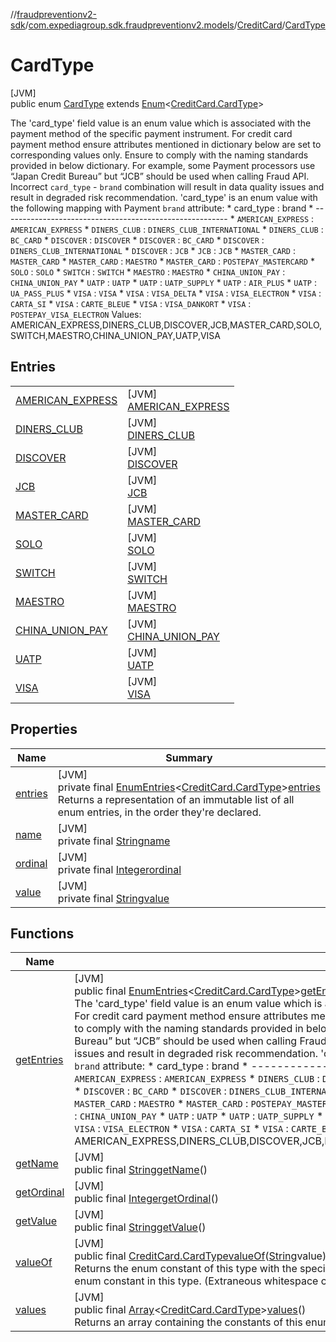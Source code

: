 //[fraudpreventionv2-sdk](../../../../index.md)/[com.expediagroup.sdk.fraudpreventionv2.models](../../index.md)/[CreditCard](../index.md)/[CardType](index.md)

# CardType

[JVM]\
public enum [CardType](index.md) extends [Enum](https://docs.oracle.com/javase/8/docs/api/java/lang/Enum.html)&lt;[CreditCard.CardType](index.md)&gt;

The 'card_type' field value is an enum value which is associated with the payment method of the specific payment instrument. For credit card payment method ensure attributes mentioned in dictionary below are set to corresponding values only. Ensure to comply with the naming standards provided in below dictionary. For example, some Payment processors use “Japan Credit Bureau” but “JCB” should be used when calling Fraud API. Incorrect `card_type` - `brand` combination will result in data quality issues and result in degraded risk recommendation. 'card_type' is an enum value with the following mapping with Payment `brand` attribute: *       card_type            :          brand * -------------------------------------------------------- * `AMERICAN_EXPRESS`         : `AMERICAN_EXPRESS` * `DINERS_CLUB`              : `DINERS_CLUB_INTERNATIONAL` * `DINERS_CLUB`              : `BC_CARD` * `DISCOVER`                 : `DISCOVER` * `DISCOVER`                 : `BC_CARD` * `DISCOVER`                 : `DINERS_CLUB_INTERNATIONAL` * `DISCOVER`                 : `JCB` * `JCB`                      : `JCB` * `MASTER_CARD`              : `MASTER_CARD` * `MASTER_CARD`              : `MAESTRO` * `MASTER_CARD`              : `POSTEPAY_MASTERCARD` * `SOLO`                     : `SOLO` * `SWITCH`                   : `SWITCH` * `MAESTRO`                  : `MAESTRO` * `CHINA_UNION_PAY`          : `CHINA_UNION_PAY` * `UATP`                     : `UATP` * `UATP`                     : `UATP_SUPPLY` * `UATP`                     : `AIR_PLUS` * `UATP`                     : `UA_PASS_PLUS` * `VISA`                     : `VISA` * `VISA`                     : `VISA_DELTA` * `VISA`                     : `VISA_ELECTRON` * `VISA`                     : `CARTA_SI` * `VISA`                     : `CARTE_BLEUE` * `VISA`                     : `VISA_DANKORT` * `VISA`                     : `POSTEPAY_VISA_ELECTRON` Values: AMERICAN_EXPRESS,DINERS_CLUB,DISCOVER,JCB,MASTER_CARD,SOLO,SWITCH,MAESTRO,CHINA_UNION_PAY,UATP,VISA

## Entries

| | |
|---|---|
| [AMERICAN_EXPRESS](-a-m-e-r-i-c-a-n_-e-x-p-r-e-s-s/index.md) | [JVM]<br>[AMERICAN_EXPRESS](-a-m-e-r-i-c-a-n_-e-x-p-r-e-s-s/index.md) |
| [DINERS_CLUB](-d-i-n-e-r-s_-c-l-u-b/index.md) | [JVM]<br>[DINERS_CLUB](-d-i-n-e-r-s_-c-l-u-b/index.md) |
| [DISCOVER](-d-i-s-c-o-v-e-r/index.md) | [JVM]<br>[DISCOVER](-d-i-s-c-o-v-e-r/index.md) |
| [JCB](-j-c-b/index.md) | [JVM]<br>[JCB](-j-c-b/index.md) |
| [MASTER_CARD](-m-a-s-t-e-r_-c-a-r-d/index.md) | [JVM]<br>[MASTER_CARD](-m-a-s-t-e-r_-c-a-r-d/index.md) |
| [SOLO](-s-o-l-o/index.md) | [JVM]<br>[SOLO](-s-o-l-o/index.md) |
| [SWITCH](-s-w-i-t-c-h/index.md) | [JVM]<br>[SWITCH](-s-w-i-t-c-h/index.md) |
| [MAESTRO](-m-a-e-s-t-r-o/index.md) | [JVM]<br>[MAESTRO](-m-a-e-s-t-r-o/index.md) |
| [CHINA_UNION_PAY](-c-h-i-n-a_-u-n-i-o-n_-p-a-y/index.md) | [JVM]<br>[CHINA_UNION_PAY](-c-h-i-n-a_-u-n-i-o-n_-p-a-y/index.md) |
| [UATP](-u-a-t-p/index.md) | [JVM]<br>[UATP](-u-a-t-p/index.md) |
| [VISA](-v-i-s-a/index.md) | [JVM]<br>[VISA](-v-i-s-a/index.md) |

## Properties

| Name | Summary |
|---|---|
| [entries](index.md#1519607658%2FProperties%2F-173342751) | [JVM]<br>private final [EnumEntries](https://kotlinlang.org/api/latest/jvm/stdlib/kotlin.enums/-enum-entries/index.html)&lt;[CreditCard.CardType](index.md)&gt;[entries](index.md#1519607658%2FProperties%2F-173342751)<br>Returns a representation of an immutable list of all enum entries, in the order they're declared. |
| [name](../../-verification-type/_3_-d-s/index.md#-372974862%2FProperties%2F-173342751) | [JVM]<br>private final [String](https://docs.oracle.com/javase/8/docs/api/java/lang/String.html)[name](../../-verification-type/_3_-d-s/index.md#-372974862%2FProperties%2F-173342751) |
| [ordinal](../../-verification-type/_3_-d-s/index.md#-739389684%2FProperties%2F-173342751) | [JVM]<br>private final [Integer](https://docs.oracle.com/javase/8/docs/api/java/lang/Integer.html)[ordinal](../../-verification-type/_3_-d-s/index.md#-739389684%2FProperties%2F-173342751) |
| [value](-v-i-s-a/index.md#73747689%2FProperties%2F-173342751) | [JVM]<br>private final [String](https://docs.oracle.com/javase/8/docs/api/java/lang/String.html)[value](-v-i-s-a/index.md#73747689%2FProperties%2F-173342751) |

## Functions

| Name | Summary |
|---|---|
| [getEntries](get-entries.md) | [JVM]<br>public final [EnumEntries](https://kotlinlang.org/api/latest/jvm/stdlib/kotlin.enums/-enum-entries/index.html)&lt;[CreditCard.CardType](index.md)&gt;[getEntries](get-entries.md)()<br>The 'card_type' field value is an enum value which is associated with the payment method of the specific payment instrument. For credit card payment method ensure attributes mentioned in dictionary below are set to corresponding values only. Ensure to comply with the naming standards provided in below dictionary. For example, some Payment processors use “Japan Credit Bureau” but “JCB” should be used when calling Fraud API. Incorrect `card_type` - `brand` combination will result in data quality issues and result in degraded risk recommendation. 'card_type' is an enum value with the following mapping with Payment `brand` attribute: *       card_type            :          brand * -------------------------------------------------------- * `AMERICAN_EXPRESS`         : `AMERICAN_EXPRESS` * `DINERS_CLUB`              : `DINERS_CLUB_INTERNATIONAL` * `DINERS_CLUB`              : `BC_CARD` * `DISCOVER`                 : `DISCOVER` * `DISCOVER`                 : `BC_CARD` * `DISCOVER`                 : `DINERS_CLUB_INTERNATIONAL` * `DISCOVER`                 : `JCB` * `JCB`                      : `JCB` * `MASTER_CARD`              : `MASTER_CARD` * `MASTER_CARD`              : `MAESTRO` * `MASTER_CARD`              : `POSTEPAY_MASTERCARD` * `SOLO`                     : `SOLO` * `SWITCH`                   : `SWITCH` * `MAESTRO`                  : `MAESTRO` * `CHINA_UNION_PAY`          : `CHINA_UNION_PAY` * `UATP`                     : `UATP` * `UATP`                     : `UATP_SUPPLY` * `UATP`                     : `AIR_PLUS` * `UATP`                     : `UA_PASS_PLUS` * `VISA`                     : `VISA` * `VISA`                     : `VISA_DELTA` * `VISA`                     : `VISA_ELECTRON` * `VISA`                     : `CARTA_SI` * `VISA`                     : `CARTE_BLEUE` * `VISA`                     : `VISA_DANKORT` * `VISA`                     : `POSTEPAY_VISA_ELECTRON` Values: AMERICAN_EXPRESS,DINERS_CLUB,DISCOVER,JCB,MASTER_CARD,SOLO,SWITCH,MAESTRO,CHINA_UNION_PAY,UATP,VISA |
| [getName](index.md#1560102186%2FFunctions%2F-173342751) | [JVM]<br>public final [String](https://docs.oracle.com/javase/8/docs/api/java/lang/String.html)[getName](index.md#1560102186%2FFunctions%2F-173342751)() |
| [getOrdinal](index.md#637442516%2FFunctions%2F-173342751) | [JVM]<br>public final [Integer](https://docs.oracle.com/javase/8/docs/api/java/lang/Integer.html)[getOrdinal](index.md#637442516%2FFunctions%2F-173342751)() |
| [getValue](get-value.md) | [JVM]<br>public final [String](https://docs.oracle.com/javase/8/docs/api/java/lang/String.html)[getValue](get-value.md)() |
| [valueOf](value-of.md) | [JVM]<br>public final [CreditCard.CardType](index.md)[valueOf](value-of.md)([String](https://docs.oracle.com/javase/8/docs/api/java/lang/String.html)value)<br>Returns the enum constant of this type with the specified name. The string must match exactly an identifier used to declare an enum constant in this type. (Extraneous whitespace characters are not permitted.) |
| [values](values.md) | [JVM]<br>public final [Array](https://kotlinlang.org/api/latest/jvm/stdlib/kotlin/-array/index.html)&lt;[CreditCard.CardType](index.md)&gt;[values](values.md)()<br>Returns an array containing the constants of this enum type, in the order they're declared. |

